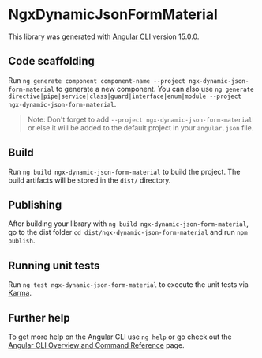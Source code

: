 # NgxDynamicJsonFormMaterial

This library was generated with [Angular CLI](https://github.com/angular/angular-cli) version 15.0.0.

## Code scaffolding

Run `ng generate component component-name --project ngx-dynamic-json-form-material` to generate a new component. You can also use `ng generate directive|pipe|service|class|guard|interface|enum|module --project ngx-dynamic-json-form-material`.

> Note: Don't forget to add `--project ngx-dynamic-json-form-material` or else it will be added to the default project in your `angular.json` file.

## Build

Run `ng build ngx-dynamic-json-form-material` to build the project. The build artifacts will be stored in the `dist/` directory.

## Publishing

After building your library with `ng build ngx-dynamic-json-form-material`, go to the dist folder `cd dist/ngx-dynamic-json-form-material` and run `npm publish`.

## Running unit tests

Run `ng test ngx-dynamic-json-form-material` to execute the unit tests via [Karma](https://karma-runner.github.io).

## Further help

To get more help on the Angular CLI use `ng help` or go check out the [Angular CLI Overview and Command Reference](https://angular.io/cli) page.
